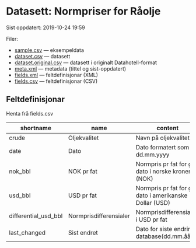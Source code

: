 # Datasett:     Normpriser for Råolje
 Sist oppdatert: 2019-10-24 19:59

 Filer:
 - [sample.csv](sample.csv) — eksempeldata
 - [dataset.csv](dataset.csv) — datasett
 - [dataset.original.csv](dataset.original.csv) — datasett i originalt Datahotell-format
 - [meta.xml](meta.xml) — metadata (tittel og sist-oppdatert)
 - [fields.xml](fields.xml) — feltdefinisjonar (XML)
 - [fields.csv](fields.csv) — feltdefinisjonar (CSV)


## Feltdefinisjonar
Henta frå fields.csv

| shortname | name | content |
| --- | --- | --- |
| crude | Oljekvalitet | Navn på oljekvalitet |
| date | Dato | Dato formatert som dd.mm.yyyy |
| nok_bbl | NOK pr fat | Normpris pr fat for gitt dato i norske kroner (NOK) |
| usd_bbl | USD pr fat | Normpris pr fat for gitt dato i amerikanske Dollar (USD) |
| differential_usd_bbl | Normprisdifferensialer | Normprisdifferensialer i USD pr fat |
| last_changed | Sist endret | Dato for siste endring i database(dd.mm.åååå) |
